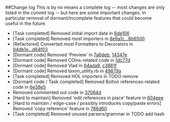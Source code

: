 ##Change log
This is by no means a complete log -- most changes are only listed in the commit log -- but here are some important changes. In particular removal of dormant/incomplete features that could become useful in the future.

* [Task completed] Removed initial import data in [6de106](https://github.com/calacademy/antcat/commit/6de1064967319876344be72098bd1db6dfcbef03)
* [Task completed] Removed *most* importers in [8e9a1c...8b6500](https://github.com/calacademy/antcat/compare/8e9a1cef3e461325c0b023ef66127d40915c1016...8b6500373e5874a2e6505a17a0597ed4cee48082)
* [Refactored] Converted *most* Formatters to Decorators in [94db1e...d64f03](https://github.com/calacademy/antcat/compare/94db1ea72bef8c5136bbcc11e46f9c84b82087ef...d64f038b806b1b79a72a706ae6a1e5b0a6802170)
* [Dormant code] Removed 'Preview' in [7a6deb](https://github.com/calacademy/antcat/commit/7a6deb25ab58bb4b95d963ab0461841c13611109), [14347e](https://github.com/jonkerz/antcat/commit/14347eec6bdfef7770e37bc240816f6410821620)
* [Dormant code] Removed COins-related code in [1dc77d](https://github.com/calacademy/antcat/commit/1dc77dc115053574aef75b7c481ccec63aa6ca3c)
* [Dormant code] Removed Vlad in [64ada9](https://github.com/calacademy/antcat/commit/64ada9091bb6f11602b244d3ca48c24fdf393950), [c3881f](https://github.com/calacademy/antcat/commit/c3881f7fbdd24d643876b64cd5e80ffdbcad9761)
* [Dormant code] Removed taxon_utility.rb in [49879a](https://github.com/calacademy/antcat/commit/49879a6b653d98e8015a52b0d7318cdcf46b0c08)
* [Task completed] Removed HOL importers in TODO remove
* [Dormant code / Task completed] Removed Bolton references-related code in [6e38e5](https://github.com/jonkerz/antcat/commit/6e38e57afd636827c8f9c5142b86a9f0893f2240)
* Removed commented out code in [37064d](https://github.com/jonkerz/antcat/commit/37064da56f47a530a388b268289a73cb24b93d75)
* [Hard to maintain] Removed 'edit references in place' feature in [604eee](https://github.com/jonkerz/antcat/commit/604eee89bc25abd9202c579989a5163a5dd6539e)
* [Hard to maintain / edge-case / possibly introduces copy/paste errors] Removed 'copy reference' feature in [786d60](https://github.com/jonkerz/antcat/commit/786d60b0d4e8395816e6a65b7248d2ef91c3897b)
* [Task completed] Removed unused parsers/grammar in TODO add hash
